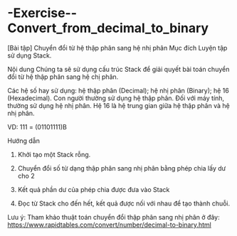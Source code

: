 # -Exercise--Convert_from_decimal_to_binary
[Bài tập] Chuyển đổi từ hệ thập phân sang hệ nhị phân
Mục đích
Luyện tập sử dụng Stack.

Nội dung
Chúng ta sẽ sử dụng cấu trúc Stack để giải quyết bài toán chuyển đổi từ hệ thập phân sang hệ chị phân.

Các hệ số hay sử dụng: hệ thập phân (Decimal); hệ nhị phân (Binary); hệ 16 (Hexadecimal). Con người thường sử dụng hệ thập phân. Đối với máy tính, thường sử dụng hệ nhị phân. Hệ 16 là hệ trung gian giữa hệ thập phân và hệ nhị phân.

VD: 111 = (01101111)B

Hướng dẫn
1. Khởi tạo một Stack rỗng.

2. Chuyển đổi số từ dạng thập phân sang nhị phân bằng phép chia lấy dư cho 2

3. Kết quả phần dư của phép chia được đưa vào Stack

4. Đọc từ Stack cho đến hết, kết quả được nối với nhau để tạo thành chuỗi.

Lưu ý: Tham khảo thuật toán chuyển đổi thập phân sang nhị phân ở đây: https://www.rapidtables.com/convert/number/decimal-to-binary.html